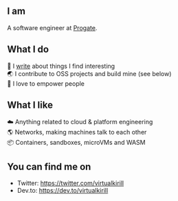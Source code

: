 ## I am

A software engineer at [Progate](https://progate.com/).

## What I do

📝 I [write](https://www.kirillvasiltsov.com/writing) about things I find interesting  
🌏 I contribute to OSS projects and build mine (see below)  
💪 I love to empower people

## What I like

☁️ Anything related to cloud & platform engineering  
🌎 Networks, making machines talk to each other  
📦 Containers, sandboxes, microVMs and WASM

## You can find me on

- Twitter: https://twitter.com/virtualkirill
- Dev.to: https://dev.to/virtualkirill
